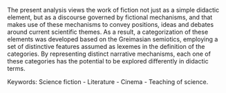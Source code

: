  The present analysis views the work of fiction not just as a simple didactic element, but as a discourse governed by fictional mechanisms, and that makes use of these mechanisms to convey positions, ideas and debates around current scientific themes. As a result, a categorization of these elements was developed based on the Greimasian semiotics, employing a set of distinctive features assumed as lexemes in the definition of the categories. By representing distinct narrative mechanisms, each one of these categories has the potential to be explored differently in didactic terms.

Keywords: Science fiction - Literature - Cinema - Teaching of science.
